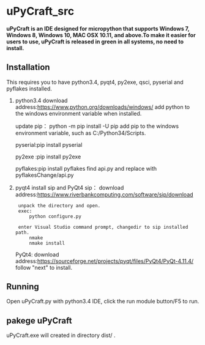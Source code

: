 # uPyCraft_src
#### uPyCraft is an IDE designed for micropython that supports Windows 7, Windows 8, Windows 10, MAC OSX 10.11, and above.To make it easier for users to use, uPyCraft is released in green in all systems, no need to install.

## Installation
This requires you to have python3.4, pyqt4, py2exe, qsci, pyserial and pyflakes installed.

1. python3.4
    download address:https://www.python.org/downloads/windows/
        add python to the windows environment variable when installed. 

    update pip： python -m pip install -U pip
        add pip to the windows environment variable, such as C:/Python34/Scripts.
        
    pyserial:pip install pyserial
    
    py2exe  :pip install py2exe
    
    pyflakes:pip install pyflakes
        find api.py and replace with pyflakesChange/api.py
    
2. pyqt4
    install sip and PyQt4
    sip：
        download address:https://www.riverbankcomputing.com/software/sip/download
        
        unpack the directory and open.
        exec:
            python configure.py
            
        enter Visual Studio command prompt, changedir to sip installed path.
            nmake
            nmake install
        
    PyQt4:
        download address:https://sourceforge.net/projects/pyqt/files/PyQt4/PyQt-4.11.4/
        follow "next" to install. 

## Running
Open uPyCraft.py with python3.4 IDE, click the run module button/F5 to run.

## pakege uPyCraft
uPyCraft.exe will created in directory dist/ .
  